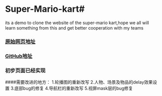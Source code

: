 # Super-Mario-kart#
its a demo to clone the website of the super-mario kart,hope we all will learn something from this and get better cooperation with my teams
### [原始网页地址](https://www.nintendo.com.hk/switch/mario_kart_8_deluxe/#movieContents)
### [GitHub地址](https://github.com/lAmate2576/Super-Mario-kart)
### 初步页面已经实现
####需要改进的地方：
1.轮播图的重新改写
2.人物、场景及物品的delay效果设置
3.底部bug的修复
4.导航栏的重新改写
5.视屏mask层的bug修复
